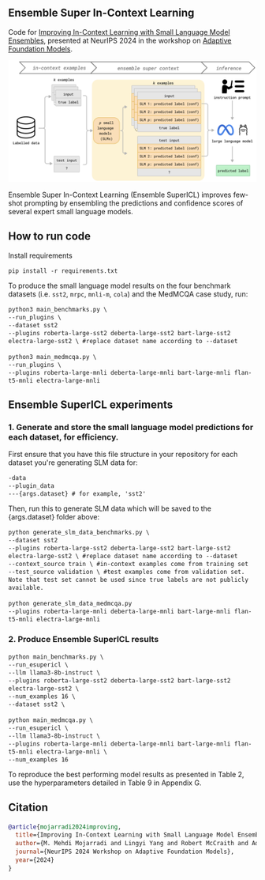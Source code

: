 ## Ensemble Super In-Context Learning
Code for [Improving In-Context Learning with Small Language Model Ensembles](url), presented at NeurIPS 2024 in the workshop on [Adaptive Foundation Models](https://adaptive-foundation-models.org/).

![schematic of ensemble super in-context learning](schematic.png)

Ensemble Super In-Context Learning (Ensemble SuperICL) improves few-shot prompting by ensembling the predictions and confidence scores of several expert small language models.

## How to run code

Install requirements

```
pip install -r requirements.txt
```

To produce the small language model results on the four benchmark datasets (i.e. `sst2`, `mrpc`, `mnli-m`, `cola`) and the MedMCQA case study, run:

```
python3 main_benchmarks.py \
--run_plugins \
--dataset sst2
--plugins roberta-large-sst2 deberta-large-sst2 bart-large-sst2 electra-large-sst2 \ #replace dataset name according to --dataset

python3 main_medmcqa.py \
--run_plugins \
--plugins roberta-large-mnli deberta-large-mnli bart-large-mnli flan-t5-mnli electra-large-mnli
```

## Ensemble SuperICL experiments

### 1. Generate and store the small language model predictions for each dataset, for efficiency.

First ensure that you have this file structure in your repository for each dataset you're generating SLM data for:

```
-data
--plugin_data
---{args.dataset} # for example, 'sst2'
```

Then, run this to generate SLM data which will be saved to the {args.dataset} folder above:
```
python generate_slm_data_benchmarks.py \
--dataset sst2
--plugins roberta-large-sst2 deberta-large-sst2 bart-large-sst2 electra-large-sst2 \ #replace dataset name according to --dataset
--context_source train \ #in-context examples come from training set
--test_source validation \ #test examples come from validation set. Note that test set cannot be used since true labels are not publicly available.

python generate_slm_data_medmcqa.py
--plugins roberta-large-mnli deberta-large-mnli bart-large-mnli flan-t5-mnli electra-large-mnli
```

### 2. Produce Ensemble SuperICL results

```
python main_benchmarks.py \
--run_esupericl \
--llm llama3-8b-instruct \
--plugins roberta-large-sst2 deberta-large-sst2 bart-large-sst2 electra-large-sst2 \
--num_examples 16 \
--dataset sst2 \

python main_medmcqa.py \
--run_esupericl \
--llm llama3-8b-instruct \
--plugins roberta-large-mnli deberta-large-mnli bart-large-mnli flan-t5-mnli electra-large-mnli \
--num_examples 16
```
To reproduce the best performing model results as presented in Table 2, use the hyperparameters detailed in Table 9 in Appendix G.

## Citation
```bibtex
@article{mojarradi2024improving,
  title={Improving In-Context Learning with Small Language Model Ensembles},
  author={M. Mehdi Mojarradi and Lingyi Yang and Robert McCraith and Adam Mahdi},
  journal={NeurIPS 2024 Workshop on Adaptive Foundation Models},
  year={2024}
}
```
